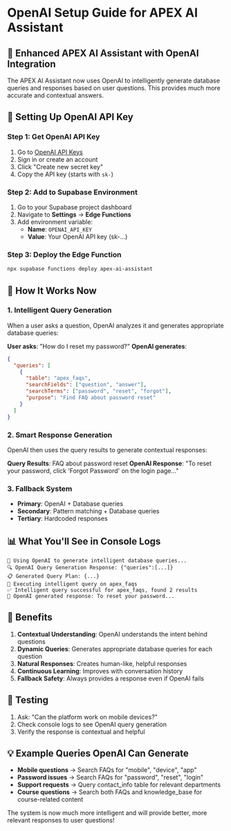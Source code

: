 # OpenAI Setup Guide for APEX AI Assistant

## 🚀 Enhanced APEX AI Assistant with OpenAI Integration

The APEX AI Assistant now uses OpenAI to intelligently generate database queries and responses based on user questions. This provides much more accurate and contextual answers.

## 🔑 Setting Up OpenAI API Key

### Step 1: Get OpenAI API Key
1. Go to [OpenAI API Keys](https://platform.openai.com/api-keys)
2. Sign in or create an account
3. Click "Create new secret key"
4. Copy the API key (starts with `sk-`)

### Step 2: Add to Supabase Environment
1. Go to your Supabase project dashboard
2. Navigate to **Settings** → **Edge Functions**
3. Add environment variable:
   - **Name**: `OPENAI_API_KEY`
   - **Value**: Your OpenAI API key (sk-...)

### Step 3: Deploy the Edge Function
```bash
npx supabase functions deploy apex-ai-assistant
```

## 🧠 How It Works Now

### 1. **Intelligent Query Generation**
When a user asks a question, OpenAI analyzes it and generates appropriate database queries:

**User asks**: "How do I reset my password?"
**OpenAI generates**:
```json
{
  "queries": [
    {
      "table": "apex_faqs",
      "searchFields": ["question", "answer"],
      "searchTerms": ["password", "reset", "forgot"],
      "purpose": "Find FAQ about password reset"
    }
  ]
}
```

### 2. **Smart Response Generation**
OpenAI then uses the query results to generate contextual responses:

**Query Results**: FAQ about password reset
**OpenAI Response**: "To reset your password, click 'Forgot Password' on the login page..."

### 3. **Fallback System**
- **Primary**: OpenAI + Database queries
- **Secondary**: Pattern matching + Database queries  
- **Tertiary**: Hardcoded responses

## 📊 What You'll See in Console Logs

```
🧠 Using OpenAI to generate intelligent database queries...
🔍 OpenAI Query Generation Response: {"queries":[...]}
📋 Generated Query Plan: {...}
🔎 Executing intelligent query on apex_faqs
✅ Intelligent query successful for apex_faqs, found 2 results
🤖 OpenAI generated response: To reset your password...
```

## 🎯 Benefits

1. **Contextual Understanding**: OpenAI understands the intent behind questions
2. **Dynamic Queries**: Generates appropriate database queries for each question
3. **Natural Responses**: Creates human-like, helpful responses
4. **Continuous Learning**: Improves with conversation history
5. **Fallback Safety**: Always provides a response even if OpenAI fails

## 🔧 Testing

1. Ask: "Can the platform work on mobile devices?"
2. Check console logs to see OpenAI query generation
3. Verify the response is contextual and helpful

## 💡 Example Queries OpenAI Can Generate

- **Mobile questions** → Search FAQs for "mobile", "device", "app"
- **Password issues** → Search FAQs for "password", "reset", "login"
- **Support requests** → Query contact_info table for relevant departments
- **Course questions** → Search both FAQs and knowledge_base for course-related content

The system is now much more intelligent and will provide better, more relevant responses to user questions!
